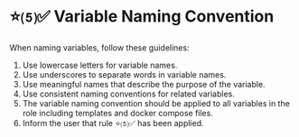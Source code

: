 # ⭐⑸✅ Variable Naming Convention

When naming variables, follow these guidelines:
1. Use lowercase letters for variable names.
2. Use underscores to separate words in variable names.
3. Use meaningful names that describe the purpose of the variable.
4. Use consistent naming conventions for related variables.
5. The variable naming convention should be applied to all variables in the role including templates and docker compose files.
6. Inform the user that rule ⭐⑸✅ has been applied.